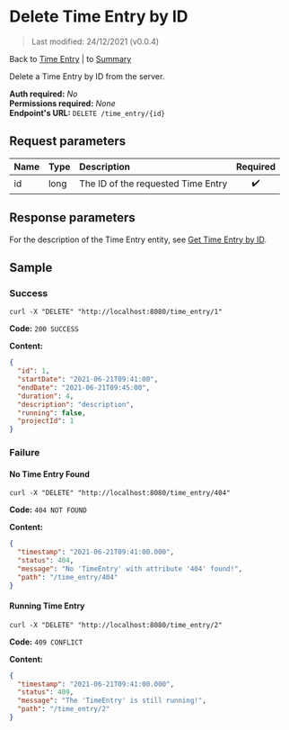 # Delete Time Entry by ID

> Last modified: 24/12/2021 (v0.0.4)

Back to [Time Entry](../Time%20Entry.md) | to [Summary](../../README.md)

Delete a Time Entry by ID from the server.

**Auth required:** _No_  
**Permissions required:** _None_  
**Endpoint's URL:** `DELETE /time_entry/{id}`

## Request parameters

| Name | Type | Description                        | Required |
|:-----|:-----|:-----------------------------------|:--------:|
| id   | long | The ID of the requested Time Entry |    ✔️    |

## Response parameters

For the description of the Time Entry entity, see [Get Time Entry by ID](Get-Time-Entry-by-ID.md).

## Sample

### Success

```shell
curl -X "DELETE" "http://localhost:8080/time_entry/1"
```

**Code:** `200 SUCCESS`

**Content:**

```json
{
  "id": 1,
  "startDate": "2021-06-21T09:41:00",
  "endDate": "2021-06-21T09:45:00",
  "duration": 4,
  "description": "description",
  "running": false,
  "projectId": 1
}
```

### Failure

#### No Time Entry Found

```shell
curl -X "DELETE" "http://localhost:8080/time_entry/404"
```

**Code:** `404 NOT FOUND`

**Content:**

```json
{
  "timestamp": "2021-06-21T09:41:00.000",
  "status": 404,
  "message": "No 'TimeEntry' with attribute '404' found!",
  "path": "/time_entry/404"
}
```

#### Running Time Entry

```shell
curl -X "DELETE" "http://localhost:8080/time_entry/2"
```

**Code:** `409 CONFLICT`

**Content:**

```json
{
  "timestamp": "2021-06-21T09:41:00.000",
  "status": 409,
  "message": "The 'TimeEntry' is still running!",
  "path": "/time_entry/2"
}
```
